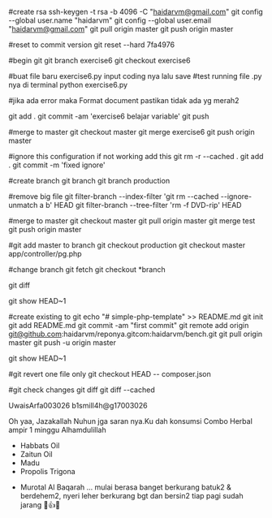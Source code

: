 #create rsa
ssh-keygen -t rsa -b 4096 -C "haidarvm@gmail.com"
git config --global user.name "haidarvm"
git config --global user.email "haidarvm@gmail.com"
git pull origin master
git push origin master

#reset to commit version
git reset --hard 7fa4976


#begin git
git branch exercise6
git checkout exercise6

#buat file baru exercise6.py input coding nya lalu save
#test running file .py nya di terminal
python exercise6.py

#jika ada error maka Format document pastikan tidak ada yg merah2


git add .
git commit -am 'exercise6 belajar variable'
git push


#merge to master
git checkout master
git merge exercise6
git push origin master


#ignore this configuration if not working add this
git rm -r  --cached .
git add .
git commit -m 'fixed ignore'


#create branch
git branch
git branch production


#remove big file
git filter-branch --index-filter 'git rm --cached --ignore-unmatch a b' HEAD
git filter-branch --tree-filter 'rm -f DVD-rip' HEAD

#merge to master
git checkout master
git pull origin master
git merge test
git push origin master

#git add master to branch
git checkout production
git checkout master app/controller/pg.php

#change branch
git fetch
git checkout *branch

git diff



git show HEAD~1


#create existing to git
echo "# simple-php-template" >> README.md
git init
git add README.md
git commit -am "first commit"
git remote add origin git@github.com:haidarvm/reponya.gitcom:haidarvm/bench.git
git pull origin master
git push -u origin master


git show HEAD~1


#git revert one file only
git checkout HEAD -- composer.json


#git check changes
git diff
git diff --cached





























UwaisArfa003026
b1smill4h@g17003026


Oh yaa, Jazakallah Nuhun jga saran nya.Ku dah konsumsi Combo Herbal ampir 1 minggu Alhamdulillah
- Habbats Oil
- Zaitun Oil
- Madu
- Propolis Trigona 

+ Murotal Al Baqarah ... mulai berasa banget berkurang batuk2 & berdehem2, nyeri leher berkurang bgt
dan bersin2 tiap pagi sudah jarang 🙏👍😊
